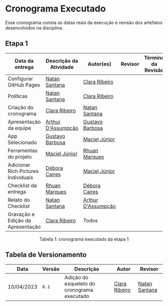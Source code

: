 # Cronograma Executado

Esse cronograma consta as datas reais da execução e revisão dos artefatos desenvolvidos na disciplina.

## Etapa 1

Data da entrega | Descrição da Atividade | Autor(es) | Revisor | Término da Revisão
--------- | ----------------- | -------------- | ---------- | -------------
 | Configurar GitHub Pages | [Natan Santana](https://github.com/Neitan2001) | [Clara Ribeiro](https://github.com/clara-ribeiro) |  |
 | Políticas | [Natan Santana](https://github.com/Neitan2001) | [Clara Ribeiro](https://github.com/clara-ribeiro) |  |
 | Criação do cronograma | [Clara Ribeiro](https://github.com/clara-ribeiro) | [Natan Santana](https://github.com/Neitan2001) |  |
 | Apresentação da equipe | [Arthur D'Assumpção](https://github.com/ArtAssLou) | [Gustavo Barbosa](https://github.com/brbsg) |  |
 | App Selecionado | [Gustavo Barbosa](https://github.com/brbsg) | [Maciel Júnior](https://github.com/macieljuniormax) |  |
 | Ferramentas do projeto | [Maciel Júnior](https://github.com/macieljuniormax) | [Rhuan Marques](https://github.com/RhuanMr) |  |
 | Adicionar Rich Pictures Individuais | [Débora Caires](https://github.com/deboracaires) | [Maciel Júnior](https://github.com/macieljuniormax) |  |
 | Checklist da entrega | [Rhuan Marques](https://github.com/RhuanMr) | [Débora Caires](https://github.com/deboracaires) |  |
 | Relato do Checklist | [Natan Santana](https://github.com/Neitan2001) | [Arthur D'Assumpção](https://github.com/ArtAssLou) |  |
 | Gravação e Edição da Apresentação | [Clara Ribeiro](https://github.com/clara-ribeiro) | Todos |  |

<div style="text-align: center">
<p>Tabela 1: cronograma executado da etapa 1</p>
</div>

## Tabela de Versionamento

| Data | Versão | Descrição | Autor | Revisor |
| ---- | ------ | --------- | ----- | ------- |
| 10/04/2023 | `0.1`  | Adição do esqueleto do cronograma executado | [Clara Ribeiro](https://github.com/clara-ribeiro) | [Natan Santana](https://github.com/Neitan2001)